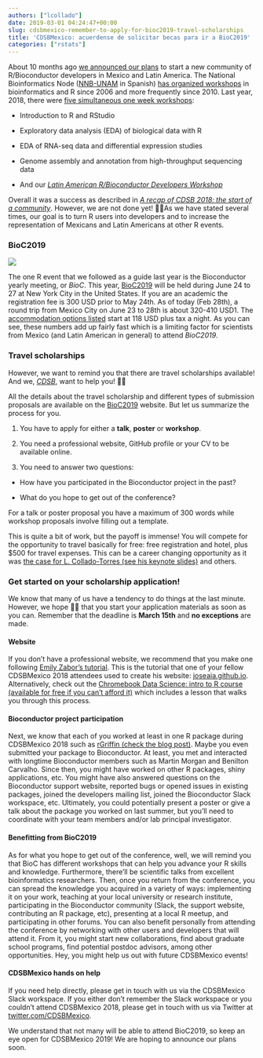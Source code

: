 ```yaml
---
authors: ["lcollado"]
date: 2019-03-01 04:24:47+00:00
slug: cdsbmexico-remember-to-apply-for-bioc2019-travel-scholarships
title: 'CDSBMexico: acuerdense de solicitar becas para ir a BioC2019'
categories: ["rstats"]
---
```



About 10 months ago [we announced our plans](http://lcolladotor.github.io/2018/04/19/latin-american-r-bioconductor-developers-workshop-2018/#.XHiaE1NKg0o) to start a new community of R/Bioconductor developers in Mexico and Latin America. The National Bioinformatics Node ([NNB-UNAM](http://www.nnb.unam.mx/) in Spanish) [has organized workshops](http://congresos.nnb.unam.mx/) in bioinformatics and R since 2006 and more frequently since 2010. Last year, 2018, there were [five simultaneous one week workshops](http://congresos.nnb.unam.mx/TIB2018/):



 	
  * Introduction to R and RStudio

 	
  * Exploratory data analysis (EDA) of biological data with R

 	
  * EDA of RNA-seq data and differential expression studies

 	
  * Genome assembly and annotation from high-throughput sequencing data

 	
  * And our [_Latin American R/Bioconductor Developers Workshop_](http://congresos.nnb.unam.mx/TIB2018/r-bioconductor-developers-workshop-2018/)


Overall it was a success as described in [_A recap of CDSB 2018: the start of a community_](https://comunidadbioinfo.github.io/post/a-recap-of-cdsb-2018-the-start-of-a-community/). However, we are not done yet! 💪🏽As we have stated several times, our goal is to turn R users into developers and to increase the representation of Mexicans and Latin Americans at other R events.





### BioC2019


![](http://bioconductor.org/images/logo_bioconductor.gif)

The one R event that we followed as a guide last year is the Bioconductor yearly meeting, or _BioC_. This year, [BioC2019](https://bioc2019.bioconductor.org/index) will be held during June 24 to 27 at New York City in the United States. If you are an academic the registration fee is 300 USD prior to May 24th. As of today (Feb 28th), a round trip from Mexico City on June 23 to 28th is about 320-410 USD1. The [accommodation options listed](https://bioc2019.bioconductor.org/travel-accommodations) start at 118 USD plus tax a night. As you can see, these numbers add up fairly fast which is a limiting factor for scientists from Mexico (and Latin American in general) to attend _BioC2019_.









### Travel scholarships


However, we want to remind you that there are travel scholarships available! And we, [_CDSB_](https://comunidadbioinfo.github.io/), want to help you! 🙌🏽

All the details about the travel scholarship and different types of submission proposals are available on the [BioC2019](https://bioc2019.bioconductor.org/call-for-abstracts) website. But let us summarize the process for you.



 	
  1. You have to apply for either a **talk**, **poster** or **workshop**.

 	
  2. You need a professional website, GitHub profile or your CV to be available online.

 	
  3. You need to answer two questions:



 	
  * How have you participated in the Bioconductor project in the past?

 	
  * What do you hope to get out of the conference?


For a talk or poster proposal you have a maximum of 300 words while workshop proposals involve filling out a template.

This is quite a bit of work, but the payoff is immense! You will compete for the opportunity to travel basically for free: free registration and hotel, plus $500 for travel expenses. This can be a career changing opportunity as it was [the case for L. Collado-Torres (see his keynote slides)](https://speakerdeck.com/lcolladotor/cdsbmexico) and others.









### Get started on your scholarship application!


We know that many of us have a tendency to do things at the last minute. However, we hope 🙏🏽
that you start your application materials as soon as you can. Remember that the deadline is **March 15th** and **no exceptions** are made.





#### Website


If you don’t have a professional website, we recommend that you make one following [Emily Zabor’s tutorial](https://www.emilyzabor.com/tutorials/rmarkdown_websites_tutorial.html). This is the tutorial that one of your fellow CDSBMexico 2018 attendees used to create his website: [joseaia.github.io](https://joseaia.github.io/). Alternatively, check out the [Chromebook Data Science: intro to R course (available for free if you can’t afford it)](https://leanpub.com/universities/courses/jhu/cbds-intro-r) which includes a lesson that walks you through this process.









#### Bioconductor project participation


Next, we know that each of you worked at least in one R package during CDSBMexico 2018 such as [rGriffin (check the blog post)](https://comunidadbioinfo.github.io/post/r-gene-regulatory-interaction-formulator-for-inquiring-networks/). Maybe you even submitted your package to Bioconductor. At least, you met and interacted with longtime Bioconductor members such as Martin Morgan and Benilton Carvalho. Since then, you might have worked on other R packages, shiny applications, etc. You might have also answered questions on the Bioconductor support website, reported bugs or opened issues in existing packages, joined the developers mailing list, joined the Bioconductor Slack workspace, etc. Ultimately, you could potentially present a poster or give a talk about the package you worked on last summer, but you’ll need to coordinate with your team members and/or lab principal investigator.









#### Benefitting from BioC2019


As for what you hope to get out of the conference, well, we will remind you that BioC has different workshops that can help you advance your R skills and knowledge. Furthermore, there’ll be scientific talks from excellent bioinformatics researchers. Then, once you return from the conference, you can spread the knowledge you acquired in a variety of ways: implementing it on your work, teaching at your local university or research institute, participating in the Bioconductor community (Slack, the support website, contributing an R package, etc), presenting at a local R meetup, and participating in other forums. You can also benefit personally from attending the conference by networking with other users and developers that will attend it. From it, you might start new collaborations, find about graduate school programs, find potential postdoc advisors, among other opportunities. Hey, you might help us out with future CDSBMexico events!









#### CDSBMexico hands on help


If you need help directly, please get in touch with us via the CDSBMexico Slack workspace. If you either don’t remember the Slack workspace or you couldn’t attend CDSBMexico 2018, please get in touch with us via Twitter at [twitter.com/CDSBMexico](https://twitter.com/CDSBMexico).

We understand that not many will be able to attend BioC2019, so keep an eye open for CDSBMexico 2019! We are hoping to announce our plans soon.





